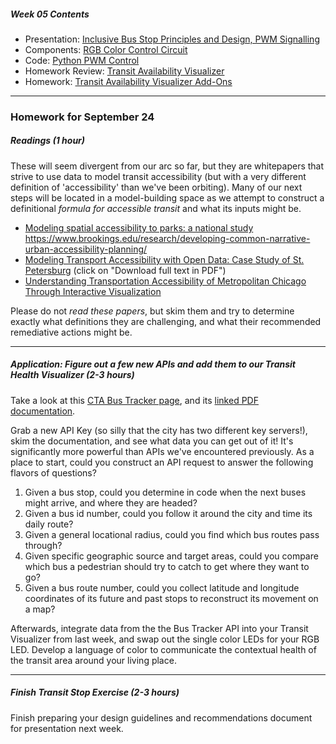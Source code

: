 ##### Week 05 Contents
- Presentation: [Inclusive Bus Stop Principles and Design, PWM Signalling](readme.md)
- Components: [RGB Color Control Circuit](circuits.md)
- Code: [Python PWM Control](python-gpio.md)
- Homework Review: [Transit Availability Visualizer](homework-answers.md)
- Homework: [Transit Availability Visualizer Add-Ons](homework.md)

-----

### Homework for September 24

##### Readings (1 hour)

These will seem divergent from our arc so far, but they are whitepapers that strive to use data to model transit accessibility (but with a very different definition of 'accessibility' than we've been orbiting). Many of our next steps will be located in a model-building space as we attempt to construct a definitional *formula for accessible transit* and what its inputs might be.

- [Modeling spatial accessibility to parks: a national study ](https://ij-healthgeographics.biomedcentral.com/articles/10.1186/1476-072X-10-31)
https://www.brookings.edu/research/developing-common-narrative-urban-accessibility-planning/
- [Modeling Transport Accessibility with Open Data: Case Study of St. Petersburg](https://www.sciencedirect.com/science/article/pii/S1877050916326916) (click on "Download full text in PDF")
- [Understanding Transportation Accessibility of Metropolitan Chicago Through Interactive Visualization](https://www.evl.uic.edu/documents/yin_chicago_urbangis2015.pdf)

Please do not *read these papers*, but skim them and try to determine exactly what definitions they are challenging, and what their recommended remediative actions might be.

-----

##### Application: Figure out a few new APIs and add them to our Transit Health Visualizer (2-3 hours)

Take a look at this [CTA Bus Tracker page](https://www.transitchicago.com/developers/bustracker/), and its [linked PDF documentation](https://www.transitchicago.com/assets/1/6/cta_Bus_Tracker_API_Developer_Guide_and_Documentation_20160929.pdf).  

Grab a new API Key (so silly that the city has two different key servers!), skim the documentation, and see what data you can get out of it! It's significantly more powerful than APIs we've encountered previously. As a place to start, could you construct an API request to answer the following flavors of questions?

1. Given a bus stop, could you determine in code when the next buses might arrive, and where they are headed?
2. Given a bus id number, could you follow it around the city and time its daily route?
3. Given a general locational radius, could you find which bus routes pass through?
4. Given specific geographic source and target areas, could you compare which bus a pedestrian should try to catch to get where they want to go?
5. Given a bus route number, could you collect latitude and longitude coordinates of its future and past stops to reconstruct its movement on a map?

Afterwards, integrate data from the the Bus Tracker API into your Transit Visualizer from last week, and swap out the single color LEDs for your RGB LED. Develop a language of color to communicate the contextual health of the transit area around your living place.

-----

##### Finish Transit Stop Exercise (2-3 hours)

Finish preparing your design guidelines and recommendations document for presentation next week.
